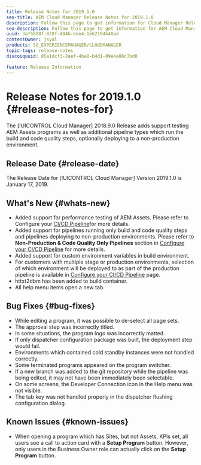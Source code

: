```yaml
---
title: Release Notes for 2019.1.0
seo-title: AEM Cloud Manager Release Notes for 2019.1.0
description: Follow this page to get information for Cloud Manager Release 2019.1.0.
seo-description: Follow this page to get information for AEM Cloud Manager Release 2019.1.0.
uuid: 3af5808f-828f-4846-bee4-1e62194b48ad
contentOwner: jsyal
products: SG_EXPERIENCEMANAGER/CLOUDMANAGER
topic-tags: release-notes
discoiquuid: 85a1dcf3-2eef-4ba8-b4d1-09e4a88c7bd0

feature: Release Information
---
```


# Release Notes for 2019.1.0 {#release-notes-for}

The [!UICONTROL Cloud Manager] 2018.9.0 Release adds support testing AEM Assets programs as well as additional pipeline types which run the build and code quality steps, optionally deploying to a non-production environment.

## Release Date {#release-date}

The Release Date for [!UICONTROL Cloud Manager] Version 2019.1.0 is January 17, 2019.

## What's New {#whats-new}

* Added support for performance testing of AEM Assets. Please refer to Configure your [CI/CD Pipeline](configuring-pipeline.md)for more details.
* Added support for pipelines running only build and code quality steps and pipelines deploying to non-production environments. Please refer to **Non-Production & Code Quality Only Pipelines** section in [Configure your CI/CD Pipeline](configuring-pipeline.md) for more details.
* Added support for custom environment variables in build environment.
* For customers with multiple stage or production environments, selection of which environment will be deployed to as part of the production pipeline is available in [Configure your CI/CD Pipeline](configuring-pipeline.md) page.
* httxt2dbm has been added to build container.
* All help menu items open a new tab.

## Bug Fixes {#bug-fixes}

* While editing a program, it was possible to de-select all page sets.
* The approval step was incorrectly titled.
* In some situations, the program logo was incorrectly matted.
* If only dispatcher configuration package was built, the deployment step would fail.
* Environments which contained cold standby instances were not handled correctly.
* Some terminated programs appeared on the program switcher.
* If a new branch was added to the git repository while the pipeline was being edited, it may not have been immediately been selectable.
* On some screens, the Developer Connection icon in the Help menu was not visible.
* The tab key was not handled properly in the dispatcher flushing configuration dialog.

## Known Issues {#known-issues}

* When opening a program which has Sites, but not Assets, KPIs set, all users see a call to action card with a **Setup Program** button. However, only users in the Business Owner role can actually click on the **Setup Program** button.